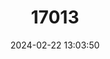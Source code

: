 ---
title: "17013"
category: "Phoca vitulina"
draft: false
date: 2024-02-22 13:03:50
languages:
  English: ["Common Seal", "Harbour Seal", "Harbor Seal"]
  Spanish; Castilian: ["Foca Moteada"]
  Icelandic: ["Landselur"]
  French: ["Phoque veau-marin"]
---